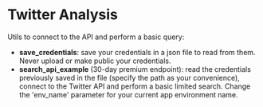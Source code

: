 # Twitter Analysis

Utils to connect to the API and perform a basic query:
- **save_credentials**: save your credentials in a json file to read from them. Never upload or make public your credentials.
- **search_api_example** (30-day premium endpoint): read the credentials previously saved in the file (specify the path as your convenience), connect to the Twitter API and perform a basic limited search. Change the 'env_name' parameter for your current app environment name.
